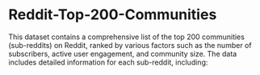 # Reddit-Top-200-Communities
This dataset contains a comprehensive list of the top 200 communities (sub-reddits) on Reddit, ranked by various factors such as the number of subscribers, active user engagement, and community size. The data includes detailed information for each sub-reddit, including:
